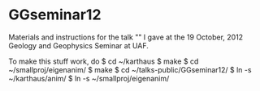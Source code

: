 GGseminar12
============

Materials and instructions for the talk "" I gave at the 19 October, 2012 Geology and Geophysics Seminar at UAF.

To make this stuff work, do
    $ cd ~/karthaus
    $ make
    $ cd ~/smallproj/eigenanim/
    $ make
    $ cd ~/talks-public/GGseminar12/
    $ ln -s ~/karthaus/anim/
    $ ln -s ~/smallproj/eigenanim/

